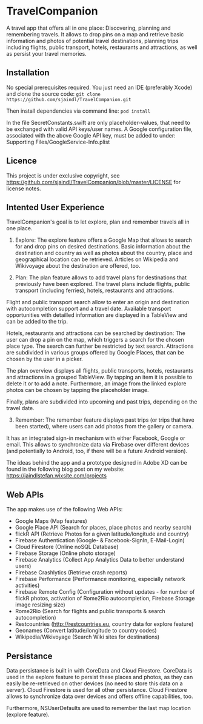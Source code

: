 # TravelCompanion
A travel app that offers all in one place: Discovering, planning and remembering travels. It allows to drop pins on a map and retrieve basic information and photos of potential travel destinations, planning trips including flights, public transport, hotels, restaurants and attractions, as well as persist your travel memories.

## Installation

No special prerequisites required. You just need an IDE (preferably Xcode) and clone the source code:
`git clone https://github.com/sjaindl/TravelCompanion.git`

Then install dependencies via command line:
`pod install`

In the file SecretConstants.swift are only placeholder-values, that need to be exchanged with valid API keys/user names.
A Google configuration file, associated with the above Google API key, must be added to under: Supporting Files/GoogleService-Info.plist

## Licence

This project is under exclusive copyright, see https://github.com/sjaindl/TravelCompanion/blob/master/LICENSE for license notes.

## Intented User Experience

TravelCompanion's goal is to let explore, plan and remember travels all in one place.

1. Explore:
The explore feature offers a Google Map that allows to search for and drop pins on desired destinations. Basic information about the destination and country as well as photos about the country, place and geographical location can be retrieved. Articles on Wikipedia and Wikivoyage about the destination are offered, too.

2. Plan:
The plan feature allows to add travel plans for destinations that previously have been explored. The travel plans include flights, public transport (including ferries), hotels, restaurants and attractions. 

Flight and public transport search allow to enter an origin and destination with autocompletion support and a travel date. Available transport opportunities with detailled information are displayed in a TableView and can be added to the trip.

Hotels, restaurants and attractions can be searched by destination: The user can drop a pin on the map, which triggers a search for the chosen place type. The search can further be restricted by text search. Attractions are subdivided in various groups offered by Google Places, that can be chosen by the user in a picker.

The plan overview displays all flights, public transports, hotels, restaurants and attractions in a grouped TableView. By tapping an item it is possible to delete it or to add a note. Furthermore, an image from the linked explore photos can be chosen by tapping the placeholder image.

Finally, plans are subdivided into upcoming and past trips, depending on the travel date.

3. Remember:
The remember feature displays past trips (or trips that have been started), where users can add photos from the gallery or camera.

It has an integrated sign-in mechanism with either Facebook, Google or email. This allows to synchronize data via Firebase over different devices (and potentially to Android, too, if there will be a future Android version).

The ideas behind the app and a prototype designed in Adobe XD can be found in the following blog post on my website:
https://jaindlstefan.wixsite.com/projects


## Web APIs

The app makes use of the following Web APIs:

- Google Maps (Map features)
- Google Place API (Search for places, place photos and nearby search)
- flickR API (Retrieve Photos for a given latitude/longitude and country)
- Firebase Authentication (Google- & Facebook-SignIn, E-Mail-Login)
- Cloud Firestore (Online noSQL Database)
- Firebase Storage (Online photo storage)
- Firebase Analytics (Collect App Analytics Data to better understand users)
- Firebase Crashlytics (Retrieve crash reports)
- Firebase Performance (Performance monitoring, especially network activities)
- Firebase Remote Config (Configuration without updates - for number of flickR photos, activation of Rome2Rio autocompletion, Firebase Storage image resizing size)
- Rome2Rio (Search for flights and public transports & search autocompletion)
- Restcountries (http://restcountries.eu, country data for explore feature)
- Geonames (Convert latitude/longitude to country codes)
- Wikipedia/Wikivoyage (Search Wiki sites for destinations)

## Persistance

Data persistance is built in with CoreData and Cloud Firestore. CoreData is used in the explore feature to persist these places and photos, as they can easily be re-retrieved on other devices (no need to store this data on a server). Cloud Firestore is used for all other persistance. Cloud Firestore allows to synchronize data over devices and offers offline capabilities, too. 

Furthermore, NSUserDefaults are used to remember the last map location (explore feature).
